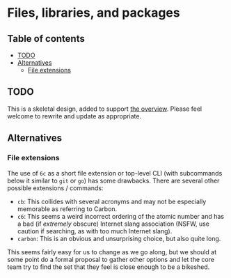 # Files, libraries, and packages

<!--
Part of the Carbon Language project, under the Apache License v2.0 with LLVM
Exceptions. See /LICENSE for license information.
SPDX-License-Identifier: Apache-2.0 WITH LLVM-exception
-->

## Table of contents

<!-- toc -->

- [TODO](#todo)
- [Alternatives](#alternatives)
  - [File extensions](#file-extensions)

<!-- tocstop -->

## TODO

This is a skeletal design, added to support [the overview](README.md). Please
feel welcome to rewrite and update as appropriate.

## Alternatives

### File extensions

The use of `6c` as a short file extension or top-level CLI (with subcommands
below it similar to `git` or `go`) has some drawbacks. There are several other
possible extensions / commands:

- `cb`: This collides with several acronyms and may not be especially memorable
  as referring to Carbon.
- `c6`: This seems a weird incorrect ordering of the atomic number and has a bad
  (if _extremely_ obscure) Internet slang association (NSFW, use caution if
  searching, as with too much Internet slang).
- `carbon`: This is an obvious and unsurprising choice, but also quite long.

This seems fairly easy for us to change as we go along, but we should at some
point do a formal proposal to gather other options and let the core team try to
find the set that they feel is close enough to be a bikeshed.
